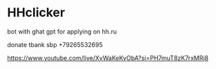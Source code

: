 # HHclicker
bot with ghat gpt for applying on hh.ru

donate tbank sbp +79265532695

https://www.youtube.com/live/XvWaKeKvObA?si=PH7muT8zK7rxMRj8


